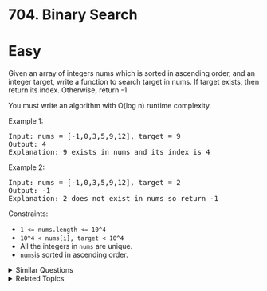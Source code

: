 # 704. Binary Search

# Easy

Given an array of integers nums which is sorted in ascending order, and an integer target, write a function to search target in nums. If target exists, then return its index. Otherwise, return -1.

You must write an algorithm with O(log n) runtime complexity.

Example 1:

<pre>
Input: nums = [-1,0,3,5,9,12], target = 9
Output: 4
Explanation: 9 exists in nums and its index is 4
</pre>

Example 2:

<pre>
Input: nums = [-1,0,3,5,9,12], target = 2
Output: -1
Explanation: 2 does not exist in nums so return -1
</pre>

Constraints:

-   `1 <= nums.length <= 10^4`
-   `10^4 < nums[i], target < 10^4`
-   All the integers in `nums` are unique.
-   `nums`is sorted in ascending order.

<details>
<summary> Similar Questions </summary>

-   `Search in a Sorted Array of Unknown Size`
-   `Maximum Count of Positive Integer and Negative Integer`

</details>

<details>
<summary> Related Topics </summary>

-   `Array`
-   `Binary Search`

</details>
